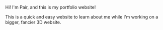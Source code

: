 Hi! I'm Pair, and this is my portfolio website!

This is a quick and easy website to learn about me while I'm working on a bigger, fancier 3D website.
